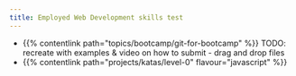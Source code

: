 ```yaml
---
title: Employed Web Development skills test
---
```


- {{% contentlink path="topics/bootcamp/git-for-bootcamp" %}} TODO:  recreate with examples & video on how to submit - drag and drop files
- {{% contentlink path="projects/katas/level-0" flavour="javascript" %}}